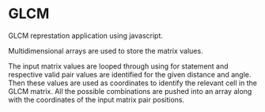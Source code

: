 # GLCM
GLCM represtation application using javascript.

Multidimensional arrays are used to store the matrix values. 

The input matrix values are looped through using for statement and respective valid pair
values are identified for the given distance and angle. Then these values are used as coordinates to identify the
relevant cell in the GLCM matrix. All the possible combinations are pushed into an array along with the coordinates
of the input matrix pair positions.

